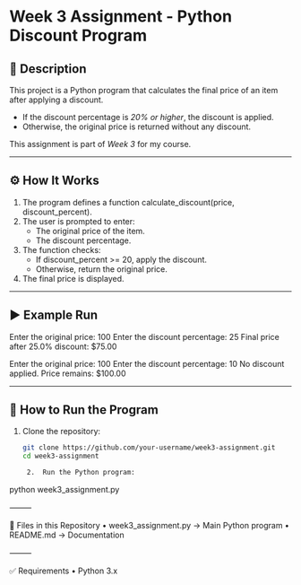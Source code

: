 # Week 3 Assignment - Python Discount Program

## 📌 Description
This project is a Python program that calculates the final price of an item after applying a discount.  

- If the discount percentage is *20% or higher*, the discount is applied.  
- Otherwise, the original price is returned without any discount.  

This assignment is part of *Week 3* for my course.

---

## ⚙ How It Works
1. The program defines a function calculate_discount(price, discount_percent).
2. The user is prompted to enter:
   - The original price of the item.
   - The discount percentage.
3. The function checks:
   - If discount_percent >= 20, apply the discount.
   - Otherwise, return the original price.
4. The final price is displayed.

---

## ▶ Example Run

Enter the original price: 100
Enter the discount percentage: 25
Final price after 25.0% discount: $75.00



Enter the original price: 100
Enter the discount percentage: 10
No discount applied. Price remains: $100.00

---

## 🚀 How to Run the Program
1. Clone the repository:
   ```bash
   git clone https://github.com/your-username/week3-assignment.git
   cd week3-assignment

	2.	Run the Python program:

python week3_assignment.py



⸻

📂 Files in this Repository
	•	week3_assignment.py → Main Python program
	•	README.md → Documentation

⸻

✅ Requirements
	•	Python 3.x
